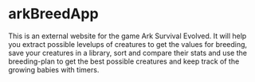 # arkBreedApp


This is an external website for the game Ark Survival Evolved. It will help you extract possible levelups of creatures to get the values for breeding, save your creatures in a library, sort and compare their stats and use the breeding-plan to get the best possible creatures and keep track of the growing babies with timers.

